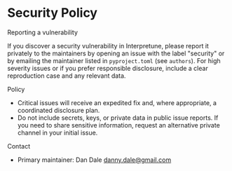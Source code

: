 # Security Policy

Reporting a vulnerability

If you discover a security vulnerability in Interpretune, please report it privately to the maintainers by opening an issue with the label "security" or by emailing the maintainer listed in `pyproject.toml` (see `authors`). For high severity issues or if you prefer responsible disclosure, include a clear reproduction case and any relevant data.

Policy

- Critical issues will receive an expedited fix and, where appropriate, a coordinated disclosure plan.
- Do not include secrets, keys, or private data in public issue reports. If you need to share sensitive information, request an alternative private channel in your initial issue.

Contact

- Primary maintainer: Dan Dale <danny.dale@gmail.com>

